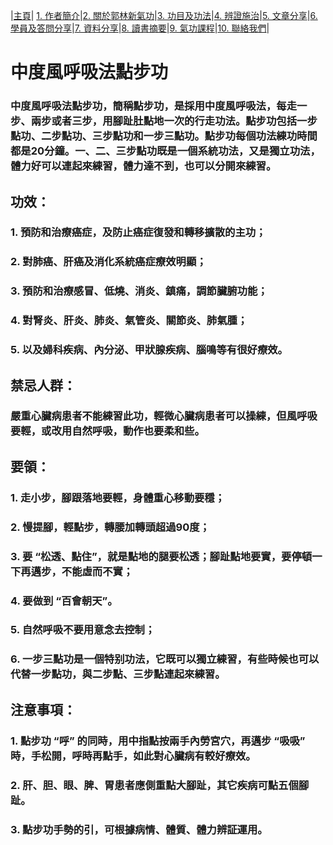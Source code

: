 |[主頁](/README.md)| [1. 作者簡介](/a10.md)|[2. 關於郭林新氣功](/a1.md)|[3. 功目及功法](/a2.md)|[4. 辨證施治](/a3.md)|[5. 文章分享](/a5.md)|[6. 學員及答問分享](/a6.md)|[7. 資料分享](/a7.md)|[8. 讀書摘要](/a4.md)|[9. 氣功課程](/郭林新氣功課程.md)|[10. 聯絡我們](/a9.md)|

# 中度風呼吸法點步功

### 中度風呼吸法點步功，簡稱點步功，是採用中度風呼吸法，每走一步、兩步或者三步，用腳趾肚點地一次的行走功法。點步功包括一步點功、二步點功、三步點功和一步三點功。點步功每個功法練功時間都是20分鐘。一、二、三步點功既是一個系統功法，又是獨立功法，體力好可以連起來練習，體力達不到，也可以分開來練習。

## 功效：

### 1. 預防和治療癌症，及防止癌症復發和轉移擴散的主功；
### 2. 對肺癌、肝癌及消化系統癌症療效明顯；
### 3. 預防和治療感冒、低燒、消炎、鎮痛，調節臟腑功能；
### 4. 對腎炎、肝炎、肺炎、氣管炎、關節炎、肺氣腫；
### 5. 以及婦科疾病、內分泌、甲狀腺疾病、腦鳴等有很好療效。

## 禁忌人群：

### 嚴重心臟病患者不能練習此功，輕微心臟病患者可以操練，但風呼吸要輕，或改用自然呼吸，動作也要柔和些。

## 要領：

### 1. 走小步，腳跟落地要輕，身體重心移動要穩； 
### 2. 慢提腳，輕點步，轉腰加轉頭超過90度； 
### 3. 要 “松透、點住”，就是點地的腿要松透；腳趾點地要實，要停頓一下再邁步，不能虛而不實； 
### 4. 要做到 “百會朝天”。 
### 5. 自然呼吸不要用意念去控制；
### 6. 一步三點功是一個特别功法，它既可以獨立練習，有些時候也可以代替一步點功，與二步點、三步點連起來練習。

## 注意事項：

### 1. 點步功 “呼” 的同時，用中指點按兩手內勞宮穴，再邁步 “吸吸” 時，手松開，呼時再點手，如此對心臟病有較好療效。
### 2. 肝、胆、眼、脾、胃患者應側重點大腳趾，其它疾病可點五個腳趾。
### 3. 點步功手勢的引，可根據病情、體質、體力辨証運用。


